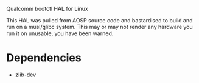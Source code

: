 Qualcomm bootctl HAL for Linux

This HAL was pulled from AOSP source code and bastardised to build and run on a musl/glibc system. This may or may not render any hardware you run it on unusable, you have been warned.

# Dependencies

* zlib-dev